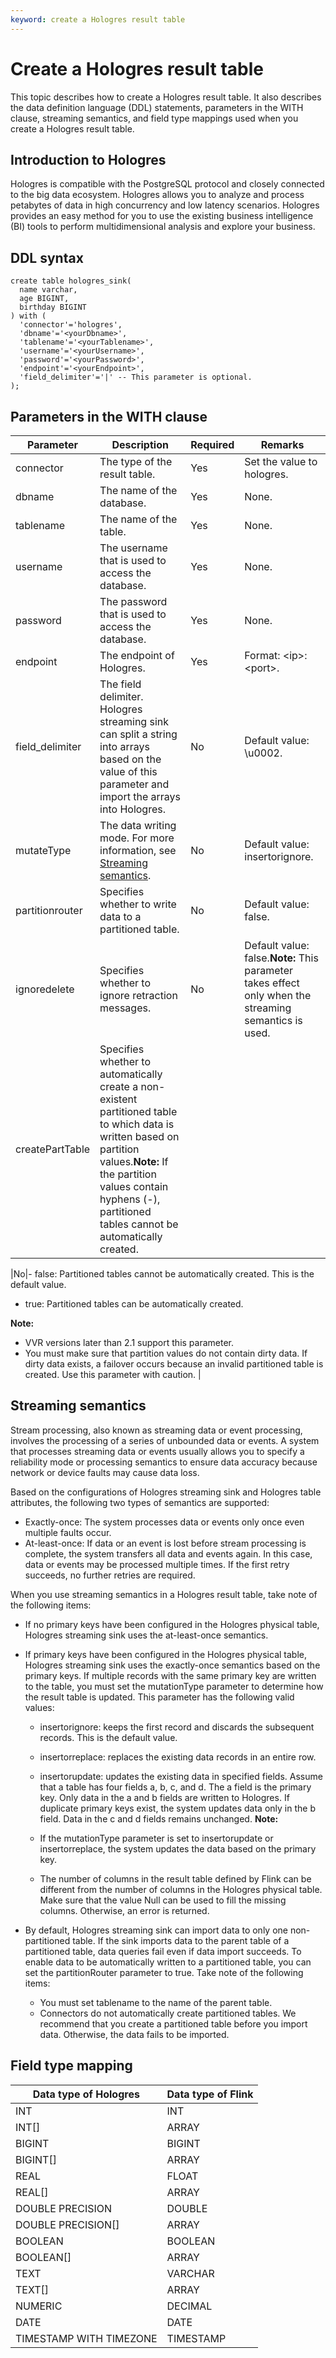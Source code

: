 ```yaml
---
keyword: create a Hologres result table
---
```


# Create a Hologres result table

This topic describes how to create a Hologres result table. It also describes the data definition language \(DDL\) statements, parameters in the WITH clause, streaming semantics, and field type mappings used when you create a Hologres result table.

## Introduction to Hologres

Hologres is compatible with the PostgreSQL protocol and closely connected to the big data ecosystem. Hologres allows you to analyze and process petabytes of data in high concurrency and low latency scenarios. Hologres provides an easy method for you to use the existing business intelligence \(BI\) tools to perform multidimensional analysis and explore your business.

## DDL syntax

```
create table hologres_sink(
  name varchar,
  age BIGINT,
  birthday BIGINT
) with (
  'connector'='hologres',
  'dbname'='<yourDbname>',
  'tablename'='<yourTablename>',
  'username'='<yourUsername>',
  'password'='<yourPassword>',
  'endpoint'='<yourEndpoint>',
  'field_delimiter'='|' -- This parameter is optional.
);
```

## Parameters in the WITH clause

|Parameter|Description|Required|Remarks|
|---------|-----------|--------|-------|
|connector|The type of the result table.|Yes|Set the value to hologres.|
|dbname|The name of the database.|Yes|None.|
|tablename|The name of the table.|Yes|None.|
|username|The username that is used to access the database.|Yes|None.|
|password|The password that is used to access the database.|Yes|None.|
|endpoint|The endpoint of Hologres.|Yes|Format: <ip\>:<port\>.|
|field\_delimiter|The field delimiter. Hologres streaming sink can split a string into arrays based on the value of this parameter and import the arrays into Hologres.|No|Default value: \\u0002.|
|mutateType|The data writing mode. For more information, see [Streaming semantics](#section_yce_507_nhr).|No|Default value: insertorignore.|
|partitionrouter|Specifies whether to write data to a partitioned table.|No|Default value: false.|
|ignoredelete|Specifies whether to ignore retraction messages.|No|Default value: false.**Note:** This parameter takes effect only when the streaming semantics is used. |
|createPartTable|Specifies whether to automatically create a non-existent partitioned table to which data is written based on partition values.**Note:** If the partition values contain hyphens \(-\), partitioned tables cannot be automatically created.

|No|-   false: Partitioned tables cannot be automatically created. This is the default value.
-   true: Partitioned tables can be automatically created.

**Note:**

-   VVR versions later than 2.1 support this parameter.
-   You must make sure that partition values do not contain dirty data. If dirty data exists, a failover occurs because an invalid partitioned table is created. Use this parameter with caution. |

## Streaming semantics

Stream processing, also known as streaming data or event processing, involves the processing of a series of unbounded data or events. A system that processes streaming data or events usually allows you to specify a reliability mode or processing semantics to ensure data accuracy because network or device faults may cause data loss.

Based on the configurations of Hologres streaming sink and Hologres table attributes, the following two types of semantics are supported:

-   Exactly-once: The system processes data or events only once even multiple faults occur.
-   At-least-once: If data or an event is lost before stream processing is complete, the system transfers all data and events again. In this case, data or events may be processed multiple times. If the first retry succeeds, no further retries are required.

When you use streaming semantics in a Hologres result table, take note of the following items:

-   If no primary keys have been configured in the Hologres physical table, Hologres streaming sink uses the at-least-once semantics.
-   If primary keys have been configured in the Hologres physical table, Hologres streaming sink uses the exactly-once semantics based on the primary keys. If multiple records with the same primary key are written to the table, you must set the mutationType parameter to determine how the result table is updated. This parameter has the following valid values:

    -   insertorignore: keeps the first record and discards the subsequent records. This is the default value.
    -   insertorreplace: replaces the existing data records in an entire row.
    -   insertorupdate: updates the existing data in specified fields. Assume that a table has four fields a, b, c, and d. The a field is the primary key. Only data in the a and b fields are written to Hologres. If duplicate primary keys exist, the system updates data only in the b field. Data in the c and d fields remains unchanged.
    **Note:**

    -   If the mutationType parameter is set to insertorupdate or insertorreplace, the system updates the data based on the primary key.
    -   The number of columns in the result table defined by Flink can be different from the number of columns in the Hologres physical table. Make sure that the value Null can be used to fill the missing columns. Otherwise, an error is returned.
-   By default, Hologres streaming sink can import data to only one non-partitioned table. If the sink imports data to the parent table of a partitioned table, data queries fail even if data import succeeds. To enable data to be automatically written to a partitioned table, you can set the partitionRouter parameter to true. Take note of the following items:
    -   You must set tablename to the name of the parent table.
    -   Connectors do not automatically create partitioned tables. We recommend that you create a partitioned table before you import data. Otherwise, the data fails to be imported.

## Field type mapping

|Data type of Hologres|Data type of Flink|
|---------------------|------------------|
|INT|INT|
|INT\[\]|ARRAY|
|BIGINT|BIGINT|
|BIGINT\[\]|ARRAY|
|REAL|FLOAT|
|REAL\[\]|ARRAY|
|DOUBLE PRECISION|DOUBLE|
|DOUBLE PRECISION\[\]|ARRAY|
|BOOLEAN|BOOLEAN|
|BOOLEAN\[\]|ARRAY|
|TEXT|VARCHAR|
|TEXT\[\]|ARRAY|
|NUMERIC|DECIMAL|
|DATE|DATE|
|TIMESTAMP WITH TIMEZONE|TIMESTAMP|

